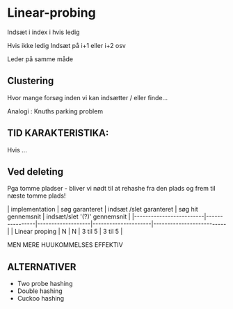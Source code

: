 # Linear-probing

Indsæt i index i hvis ledig    

Hvis ikke ledig
Indsæt på i+1 eller i+2 osv

Leder på samme måde

## Clustering
Hvor mange forsøg inden vi kan indsætter / eller finde...

Analogi : Knuths parking problem


## TID KARAKTERISTIKA:
Hvis ...

## Ved deleting
Pga tomme pladser - bliver vi nødt til at rehashe fra den plads og frem til næste tomme plads!

| implementation          | søg garanteret  | indsæt /slet garanteret | søg hit gennemsnit  | indsæt/slet '(?)' gennemsnit  |
|-------------------------|------ ----------|-------------------|---------------------|--------------------------|
| Linear proping       | N               | N                 | 3 til 5            | 3 til 5                      |

MEN MERE HUUKOMMELSES EFFEKTIV

## ALTERNATIVER

- Two probe hashing
- Double hashing
- Cuckoo hashing
